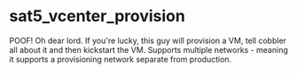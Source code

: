 # sat5_vcenter_provision

POOF! Oh dear lord. If you're lucky, this guy will provision a VM, tell cobbler
all about it and then kickstart the VM. Supports multiple networks - meaning it
supports a provisioning network separate from production.
